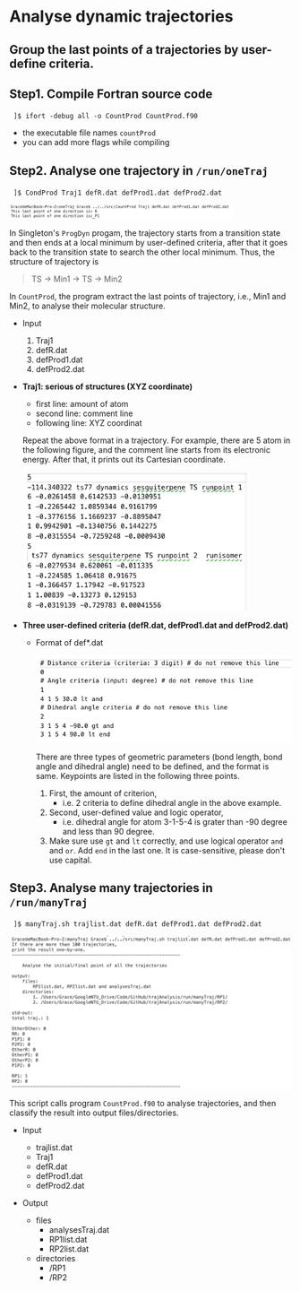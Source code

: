 # Analyse dynamic trajectories 
Group the last points of a trajectories by user-define criteria. 
---
## Step1. Compile Fortran source code 

` ]$ ifort -debug all -o CountProd CountProd.f90`

- the executable file names `countProd`
- you can add more flags while compiling

## Step2. Analyse one trajectory in `/run/oneTraj`

` ]$ CondProd Traj1 defR.dat defProd1.dat defProd2.dat` 
<div style='float: center'>
        <img style='width: 400px' src="./fig/demo1.png"></img>
</div>

In Singleton's `ProgDyn` progam, the trajectory starts from a transition state and then ends at a local minimum by user-defined criteria, after that it goes back to the transition state to search the other local minimum. Thus, the structure of trajectory is 

> TS &rarr; Min1 &rarr; TS &rarr; Min2

In `CountProd`, the program extract the last points of trajectory, i.e., Min1 and Min2, to analyse their molecular structure. 

- Input 
  1. Traj1
  2. defR.dat
  3. defProd1.dat
  4. defProd2.dat

- **Traj1: serious of structures (XYZ coordinate)**
    - first line: amount of atom 
    - second line: comment line
    - following line: XYZ coordinat
     
    Repeat the above format in a trajectory. For example, there are 5 atom in the following figure, and the comment line starts from its electronic energy. After that, it prints out its Cartesian coordinate. 

     <div style='float: center'>
        <img style='width: 400px' src="./fig/traj.png"></img>
    </div> 

    

- **Three user-defined criteria (defR.dat, defProd1.dat and defProd2.dat)**
  - Format of def*.dat  
        <div style='float: center'>
            <img style='width: 500px' src="./fig/def.png"></img>
        </div> 
    
    There are three types of geometric parameters (bond length, bond angle and dihedral angle) need to be defined, and the format is same. Keypoints are listed in the following three points. 
    1. First, the amount of criterion, 
       - i.e. 2 criteria to define dihedral angle in the above example. 
    2. Second, user-defined value and logic operator, 
       - i.e. dihedral angle for atom 3-1-5-4 is grater than -90 degree and less than 90 degree. 
    3. Make sure use `gt` and `lt` correctly, and use logical operator `and` and `or`. Add `end` in the last one. It is case-sensitive, please don't use capital. 

## Step3. Analyse many trajectories in `/run/manyTraj`

` ]$ manyTraj.sh trajlist.dat defR.dat defProd1.dat defProd2.dat` 
<div style='float: center'>
    <img style='width: 600px' src="./fig/demo2.png"></img>
</div> 

This script calls program `CountProd.f90` to analyse trajectories, and then classify the result into output files/directories. 

- Input
  - trajlist.dat 
  - Traj1 
  - defR.dat
  - defProd1.dat
  - defProd2.dat

- Output 
  - files 
    - analysesTraj.dat
    - RP1list.dat 
    - RP2list.dat 
  - directories 
    - /RP1
    - /RP2
    
